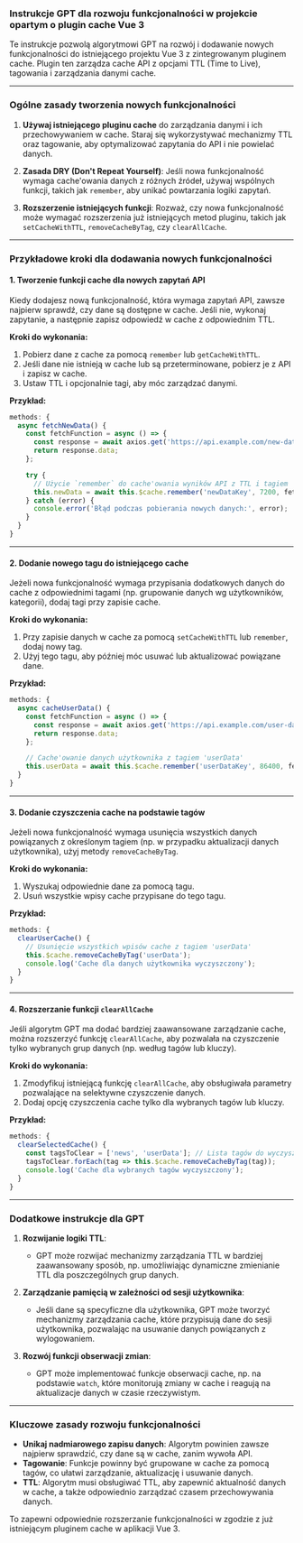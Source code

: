 ### Instrukcje GPT dla rozwoju funkcjonalności w projekcie opartym o plugin cache Vue 3

Te instrukcje pozwolą algorytmowi GPT na rozwój i dodawanie nowych funkcjonalności do istniejącego projektu Vue 3 z zintegrowanym pluginem cache. Plugin ten zarządza cache API z opcjami TTL (Time to Live), tagowania i zarządzania danymi cache.

---

### Ogólne zasady tworzenia nowych funkcjonalności

1. **Używaj istniejącego pluginu cache** do zarządzania danymi i ich przechowywaniem w cache. Staraj się wykorzystywać mechanizmy TTL oraz tagowanie, aby optymalizować zapytania do API i nie powielać danych.

2. **Zasada DRY (Don't Repeat Yourself)**: Jeśli nowa funkcjonalność wymaga cache'owania danych z różnych źródeł, używaj wspólnych funkcji, takich jak `remember`, aby unikać powtarzania logiki zapytań.

3. **Rozszerzenie istniejących funkcji**: Rozważ, czy nowa funkcjonalność może wymagać rozszerzenia już istniejących metod pluginu, takich jak `setCacheWithTTL`, `removeCacheByTag`, czy `clearAllCache`.

---

### Przykładowe kroki dla dodawania nowych funkcjonalności

#### 1. Tworzenie funkcji cache dla nowych zapytań API

Kiedy dodajesz nową funkcjonalność, która wymaga zapytań API, zawsze najpierw sprawdź, czy dane są dostępne w cache. Jeśli nie, wykonaj zapytanie, a następnie zapisz odpowiedź w cache z odpowiednim TTL.

**Kroki do wykonania:**
1. Pobierz dane z cache za pomocą `remember` lub `getCacheWithTTL`.
2. Jeśli dane nie istnieją w cache lub są przeterminowane, pobierz je z API i zapisz w cache.
3. Ustaw TTL i opcjonalnie tagi, aby móc zarządzać danymi.

**Przykład:**
```javascript
methods: {
  async fetchNewData() {
    const fetchFunction = async () => {
      const response = await axios.get('https://api.example.com/new-data');
      return response.data;
    };

    try {
      // Użycie `remember` do cache'owania wyników API z TTL i tagiem
      this.newData = await this.$cache.remember('newDataKey', 7200, fetchFunction, ['newData']);
    } catch (error) {
      console.error('Błąd podczas pobierania nowych danych:', error);
    }
  }
}
```

---

#### 2. Dodanie nowego tagu do istniejącego cache

Jeżeli nowa funkcjonalność wymaga przypisania dodatkowych danych do cache z odpowiednimi tagami (np. grupowanie danych wg użytkowników, kategorii), dodaj tagi przy zapisie cache.

**Kroki do wykonania:**
1. Przy zapisie danych w cache za pomocą `setCacheWithTTL` lub `remember`, dodaj nowy tag.
2. Użyj tego tagu, aby później móc usuwać lub aktualizować powiązane dane.

**Przykład:**
```javascript
methods: {
  async cacheUserData() {
    const fetchFunction = async () => {
      const response = await axios.get('https://api.example.com/user-data');
      return response.data;
    };

    // Cache'owanie danych użytkownika z tagiem 'userData'
    this.userData = await this.$cache.remember('userDataKey', 86400, fetchFunction, ['userData', 'userProfile']);
  }
}
```

---

#### 3. Dodanie czyszczenia cache na podstawie tagów

Jeżeli nowa funkcjonalność wymaga usunięcia wszystkich danych powiązanych z określonym tagiem (np. w przypadku aktualizacji danych użytkownika), użyj metody `removeCacheByTag`.

**Kroki do wykonania:**
1. Wyszukaj odpowiednie dane za pomocą tagu.
2. Usuń wszystkie wpisy cache przypisane do tego tagu.

**Przykład:**
```javascript
methods: {
  clearUserCache() {
    // Usunięcie wszystkich wpisów cache z tagiem 'userData'
    this.$cache.removeCacheByTag('userData');
    console.log('Cache dla danych użytkownika wyczyszczony');
  }
}
```

---

#### 4. Rozszerzanie funkcji `clearAllCache`

Jeśli algorytm GPT ma dodać bardziej zaawansowane zarządzanie cache, można rozszerzyć funkcję `clearAllCache`, aby pozwalała na czyszczenie tylko wybranych grup danych (np. według tagów lub kluczy).

**Kroki do wykonania:**
1. Zmodyfikuj istniejącą funkcję `clearAllCache`, aby obsługiwała parametry pozwalające na selektywne czyszczenie danych.
2. Dodaj opcję czyszczenia cache tylko dla wybranych tagów lub kluczy.

**Przykład:**
```javascript
methods: {
  clearSelectedCache() {
    const tagsToClear = ['news', 'userData']; // Lista tagów do wyczyszczenia
    tagsToClear.forEach(tag => this.$cache.removeCacheByTag(tag));
    console.log('Cache dla wybranych tagów wyczyszczony');
  }
}
```

---

### Dodatkowe instrukcje dla GPT

1. **Rozwijanie logiki TTL**:
    - GPT może rozwijać mechanizmy zarządzania TTL w bardziej zaawansowany sposób, np. umożliwiając dynamiczne zmienianie TTL dla poszczególnych grup danych.

2. **Zarządzanie pamięcią w zależności od sesji użytkownika**:
    - Jeśli dane są specyficzne dla użytkownika, GPT może tworzyć mechanizmy zarządzania cache, które przypisują dane do sesji użytkownika, pozwalając na usuwanie danych powiązanych z wylogowaniem.

3. **Rozwój funkcji obserwacji zmian**:
    - GPT może implementować funkcje obserwacji cache, np. na podstawie `watch`, które monitorują zmiany w cache i reagują na aktualizacje danych w czasie rzeczywistym.

---

### Kluczowe zasady rozwoju funkcjonalności

- **Unikaj nadmiarowego zapisu danych**: Algorytm powinien zawsze najpierw sprawdzić, czy dane są w cache, zanim wywoła API.
- **Tagowanie**: Funkcje powinny być grupowane w cache za pomocą tagów, co ułatwi zarządzanie, aktualizację i usuwanie danych.
- **TTL**: Algorytm musi obsługiwać TTL, aby zapewnić aktualność danych w cache, a także odpowiednio zarządzać czasem przechowywania danych.

To zapewni odpowiednie rozszerzanie funkcjonalności w zgodzie z już istniejącym pluginem cache w aplikacji Vue 3.
